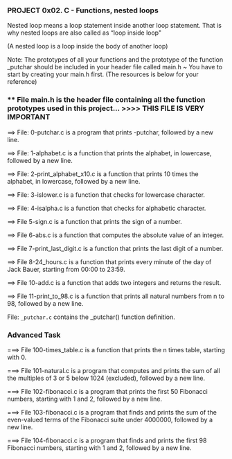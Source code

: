### PROJECT 0x02. C - Functions, nested loops

Nested loop means a loop statement inside another loop statement. That is why nested loops are also called as “loop inside loop"

(A nested loop is a loop inside the body of another loop)

Note: The prototypes of all your functions and the prototype of the function _putchar should be included in your header file called main.h ~ You have to start by creating your main.h first. (The resources is below for your reference)
### ** File main.h is the header file containing all the function prototypes used in this project... >>>> THIS FILE IS VERY IMPORTANT

==> File: 0-putchar.c is a program that prints -putchar, followed by a new line.

==> File: 1-alphabet.c is a function that prints the alphabet, in lowercase, followed by a new line.

==> File: 2-print_alphabet_x10.c is a function that prints 10 times the alphabet, in lowercase, followed by a new line.

==> File: 3-islower.c is a function that checks for lowercase character.

==> File: 4-isalpha.c is a function that checks for alphabetic character.

==> File 5-sign.c is a function that prints the sign of a number.

==> File 6-abs.c is a function that computes the absolute value of an integer.

==> File 7-print_last_digit.c is a function that prints the last digit of a number.

==> File 8-24_hours.c is a function that prints every minute of the day of Jack Bauer, starting from 00:00 to 23:59.

==> File 10-add.c is a function that adds two integers and returns the result.

==> File 11-print_to_98.c is a function that prints all natural numbers from n to 98, followed by a new line.

File: `_putchar.c` contains the _putchar() function definition.
### Advanced Task

===> File 100-times_table.c is a function that prints the n times table, starting with 0.

===> File 101-natural.c is a program that computes and prints the sum of all the multiples of 3 or 5 below 1024 (excluded), followed by a new line.

===> File 102-fibonacci.c is a program that prints the first 50 Fibonacci numbers, starting with 1 and 2, followed by a new line.

===> File 103-fibonacci.c is a program that finds and prints the sum of the even-valued terms of the Fibonacci suite under 4000000, followed by a new line.

===> File 104-fibonacci.c is a program that finds and prints the first 98 Fibonacci numbers, starting with 1 and 2, followed by a new line.
